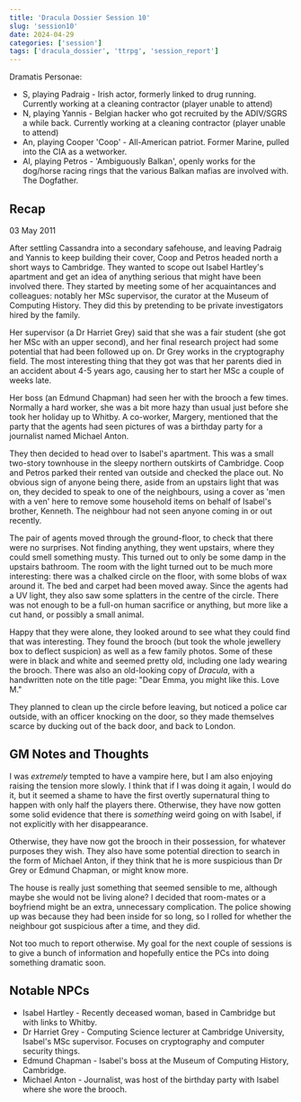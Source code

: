 ```yaml
---
title: 'Dracula Dossier Session 10'
slug: 'session10'
date: 2024-04-29
categories: ['session']
tags: ['dracula_dossier', 'ttrpg', 'session_report']
---
```


Dramatis Personae:

* S, playing Padraig - Irish actor, formerly linked to drug running. Currently working at a cleaning contractor (player unable to attend)
* N, playing Yannis - Belgian hacker who got recruited by the ADIV/SGRS a while back. Currently working at a cleaning contractor (player unable to attend)
* An, playing Cooper 'Coop' - All-American patriot. Former Marine, pulled into the CIA as a wetworker.
* Al, playing Petros - 'Ambiguously Balkan', openly works for the dog/horse racing rings that the various Balkan mafias are involved with. The Dogfather.

## Recap

03 May 2011

After settling Cassandra into a secondary safehouse, and leaving Padraig and Yannis to keep building their cover, Coop and Petros headed north a short ways to Cambridge. They wanted to scope out Isabel Hartley's apartment and get an idea of anything serious that might have been involved there. They started by meeting some of her acquaintances and colleagues: notably her MSc supervisor, the curator at the Museum of Computing History. They did this by pretending to be private investigators hired by the family.

Her supervisor (a Dr Harriet Grey) said that she was a fair student (she got her MSc with an upper second), and her final research project had some potential that had been followed up on. Dr Grey works in the cryptography field. The most interesting thing that they got was that her parents died in an accident about 4-5 years ago, causing her to start her MSc a couple of weeks late.

Her boss (an Edmund Chapman) had seen her with the brooch a few times. Normally a hard worker, she was a bit more hazy than usual just before she took her holiday up to Whitby. A co-worker, Margery, mentioned that the party that the agents had seen pictures of was a birthday party for a journalist named Michael Anton.

They then decided to head over to Isabel's apartment. This was a small two-story townhouse in the sleepy northern outskirts of Cambridge. Coop and Petros parked their rented van outside and checked the place out. No obvious sign of anyone being there, aside from an upstairs light that was on, they decided to speak to one of the neighbours, using a cover as 'men with a ven' here to remove some household items on behalf of Isabel's brother, Kenneth. The neighbour had not seen anyone coming in or out recently.

The pair of agents moved through the ground-floor, to check that there were no surprises. Not finding anything, they went upstairs, where they could smell something musty. This turned out to only be some damp in the upstairs bathroom. The room with the light turned out to be much more interesting: there was a chalked circle on the floor, with some blobs of wax around it. The bed and carpet had been moved away. Since the agents had a UV light, they also saw some splatters in the centre of the circle. There was not enough to be a full-on human sacrifice or anything, but more like a cut hand, or possibly a small animal.

Happy that they were alone, they looked around to see what they could find that was interesting. They found the brooch (but took the whole jewellery box to deflect suspicion) as well as a few family photos. Some of these were in black and white and seemed pretty old, including one lady wearing the brooch. There was also an old-looking copy of _Dracula_, with a handwritten note on the title page: "Dear Emma, you might like this. Love M."

They planned to clean up the circle before leaving, but noticed a police car outside, with an officer knocking on the door, so they made themselves scarce by ducking out of the back door, and back to London.

## GM Notes and Thoughts

I was _extremely_ tempted to have a vampire here, but I am also enjoying raising the tension more slowly. I think that if I was doing it again, I would do it, but it seemed a shame to have the first overtly supernatural thing to happen with only half the players there. Otherwise, they have now gotten some solid evidence that there is _something_ weird going on with Isabel, if not explicitly with her disappearance.

Otherwise, they have now got the brooch in their possession, for whatever purposes they wish. They also have some potential direction to search in the form of Michael Anton, if they think that he is more suspicious than Dr Grey or Edmund Chapman, or might know more.

The house is really just something that seemed sensible to me, although maybe she would not be living alone? I decided that room-mates or a boyfriend might be an extra, unnecessary complication. The police showing up was because they had been inside for so long, so I rolled for whether the neighbour got suspicious after a time, and they did.

Not too much to report otherwise. My goal for the next couple of sessions is to give a bunch of information and hopefully entice the PCs into doing something dramatic soon.

## Notable NPCs

* Isabel Hartley - Recently deceased woman, based in Cambridge but with links to Whitby.
* Dr Harriet Grey - Computing Science lecturer at Cambridge University, Isabel's MSc supervisor. Focuses on cryptography and computer security things.
* Edmund Chapman - Isabel's boss at the Museum of Computing History, Cambridge.
* Michael Anton - Journalist, was host of the birthday party with Isabel where she wore the brooch.
